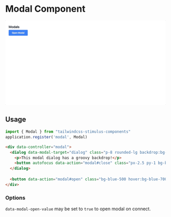 # Modal Component

![modal](modal.gif)

## Usage

```javascript
import { Modal } from "tailwindcss-stimulus-components"
application.register('modal', Modal)
```

```html
<div data-controller="modal">
  <dialog data-modal-target="dialog" class="p-8 rounded-lg backdrop:bg-black/80">
    <p>This modal dialog has a groovy backdrop!</p>
    <button autofocus data-action="modal#close" class="px-2.5 py-1 bg-blue-500 text-white text-sm rounded">Close</button>
  </dialog>

  <button data-action="modal#open" class="bg-blue-500 hover:bg-blue-700 text-white text-sm font-bold py-1 px-2.5 rounded">Open modal</button>
</div>
```

### Options

`data-modal-open-value` may be set to `true` to open modal on connect.
